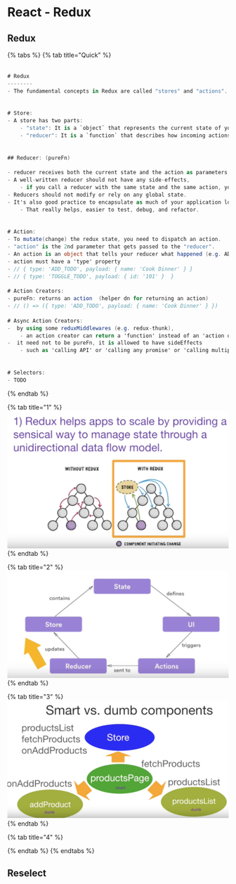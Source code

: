 # React - Redux

## Redux

{% tabs %}
{% tab title="Quick" %}
```csharp

# Redux
--------
- The fundamental concepts in Redux are called "stores" and "actions". 


# Store:
- A store has two parts: 
    - "state": It is a `object` that represents the current state of your application,
    - "reducer": It is a `function` that describes how incoming actions modify your state.


## Reducer: (pureFn)

- reducer receives both the current state and the action as parameters, and returns the modified state. 
- A well-written reducer should not have any side-effects, 
    - if you call a reducer with the same state and the same action, you should always get the same result. 
- Reducers should not modify or rely on any global state. 
- It's also good practice to encapsulate as much of your application logic as possible in reducers, 
    - That really helps, easier to test, debug, and refactor.


# Action:
- To mutate(change) the redux state, you need to dispatch an action. 
- "action" is the 2nd parameter that gets passed to the "reducer". 
- An action is an object that tells your reducer what happened (e.g. ADD_TODO, TOGGLE_TODO).
- action must have a 'type' property 
- // { type: 'ADD_TODO', payload: { name: 'Cook Dinner' } } 
- // { type: 'TOGGLE_TODO', payload: { id: '101' }  }

# Action Creators:
- pureFn: returns an action  (helper dn for returning an action)
- // () => ({ type: 'ADD_TODO', payload: { name: 'Cook Dinner' } })

# Async Action Creators:
-  by using some reduxMiddlewares (e.g. redux-thunk), 
    - an action creator can return a 'function' instead of an 'action object'.
-  it need not to be pureFn, it is allowed to have sideEffects
    - such as 'calling API' or 'calling any promise' or 'calling multiple dispatcher before/after API calls'
    

# Selectors:
- TODO


```
{% endtab %}

{% tab title="1" %}
![](../../.gitbook/assets/image-80.png)
{% endtab %}

{% tab title="2" %}
![](../../.gitbook/assets/image-27.png)
{% endtab %}

{% tab title="3" %}
![](../../.gitbook/assets/image-206.png)
{% endtab %}

{% tab title="4" %}

{% endtab %}
{% endtabs %}

## 

## Reselect

